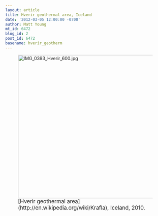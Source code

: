 ```yaml
---
layout: article
title: Hverir geothermal area, Iceland
date: '2012-03-05 12:00:00 -0700'
author: Matt Young
mt_id: 6472
blog_id: 2
post_id: 6472
basename: hverir_geotherm
---
```

<figure>
<img src="http://pandasthumb.org/IMG_0393_Hverir_600.jpg" alt="IMG_0393_Hverir_600.jpg" width="600" height="450" />
<figcaption markdown="span">
<big>[Hverir geothermal area](http://en.wikipedia.org/wiki/Krafla), Iceland, 2010.</big>

</figcaption>
</figure>
